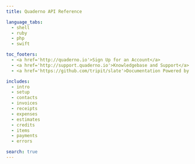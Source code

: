 ```yaml
---
title: Quaderno API Reference

language_tabs:
  - shell
  - ruby
  - php
  - swift

toc_footers:
  - <a href='http://quaderno.io'>Sign Up for an Account</a>
  - <a href='http://support.quaderno.io'>Knowledgebase and Support</a>
  - <a href='https://github.com/tripit/slate'>Documentation Powered by Slate</a>

includes:
  - intro
  - setup
  - contacts
  - invoices
  - receipts
  - expenses
  - estimates
  - credits
  - items
  - payments
  - errors

search: true
---
```

